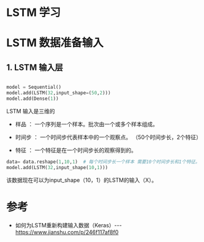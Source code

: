 # LSTM 学习


# LSTM 数据准备输入

## 1. LSTM 输入层

```python

model = Sequential()
model.add(LSTM(32,input_shape=(50,2)))
model.add(Dense(1))
```

LSTM 输入是三维的

* 样品 ： 一个序列是一个样本。批次由一个或多个样本组成。

* 时间步 ： 一个时间步代表样本中的一个观察点。 （50个时间步长，2个特征）

* 特征 ： 一个特征是在一个时间步长的观察得到的。



```python
data= data.reshape(1,10,1)  # 每个时间步长一个样本 需要10个时间步长和1个特征。
model.add(LSTM(32,input_shape(10,1)))
```
该数据现在可以为input_shape（10，1）的LSTM的输入（X）。











# 参考

* 如何为LSTM重新构建输入数据（Keras）--- https://www.jianshu.com/p/246f117af8f0
